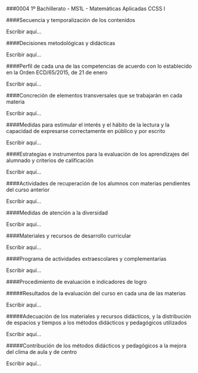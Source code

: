 ###0004 1º Bachillerato - MS1L - Matemáticas Aplicadas CCSS I

####Secuencia y temporalización de los contenidos

Escribir aquí...

####Decisiones metodológicas y didácticas

Escribir aquí...

####Perfil de cada una de las competencias de acuerdo con lo establecido en la Orden ECD/65/2015, de 21 de enero

Escribir aquí...

####Concreción de elementos transversales que se trabajarán en cada materia

Escribir aquí...

####Medidas para estimular el interés y el hábito de la lectura y la capacidad de expresarse correctamente en público y por escrito

Escribir aquí...

####Estrategias e instrumentos para la evaluación de los aprendizajes del alumnado y criterios de calificación

Escribir aquí...

####Actividades de recuperación de los alumnos con materias pendientes del curso anterior

Escribir aquí...

####Medidas de atención a la diversidad

Escribir aquí...

####Materiales y recursos de desarrollo curricular

Escribir aquí...

####Programa de actividades extraescolares y complementarias

Escribir aquí...

####Procedimiento de evaluación e indicadores de logro

#####Resultados de la evaluación del curso en cada una de las materias

Escribir aquí...

#####Adecuación de los materiales y recursos didácticos, y la distribución de espacios y tiempos a los métodos didácticos y pedagógicos utilizados

Escribir aquí...

#####Contribución de los métodos didácticos y pedagógicos a la mejora del clima de aula y de centro

Escribir aquí...
